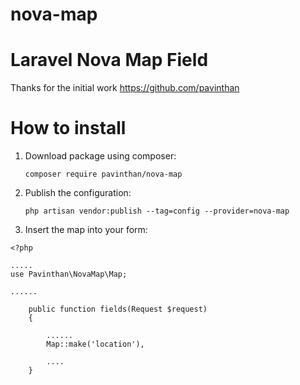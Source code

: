 # nova-map
Laravel Nova Map Field
======================

Thanks for the initial work https://github.com/pavinthan

How to install
==============

1. Download package using composer:

    ```
    composer require pavinthan/nova-map
    ```

2. Publish the configuration:
    ```
    php artisan vendor:publish --tag=config --provider=nova-map
    ```

3. Insert the map into your form:

```
<?php

.....
use Pavinthan\NovaMap\Map;

......

    public function fields(Request $request)
    {

        ......
        Map::make('location'),

        ....
    }

```


